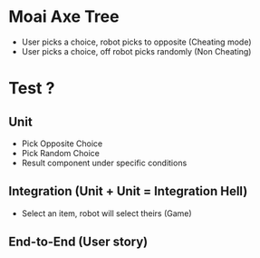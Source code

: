 # Moai Axe Tree

- User picks a choice, robot picks to opposite (Cheating mode)
- User picks a choice, off robot picks randomly (Non Cheating)

# Test ?

## Unit

- Pick Opposite Choice
- Pick Random Choice
- Result component under specific conditions

## Integration (Unit + Unit = Integration Hell)

- Select an item, robot will select theirs (Game)

## End-to-End (User story)
